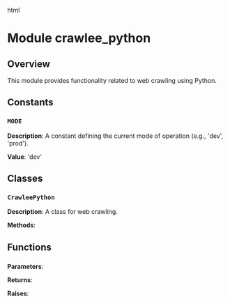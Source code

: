 html
<h1>Module crawlee_python</h1>

<h2>Overview</h2>
<p>This module provides functionality related to web crawling using Python.</p>

<h2>Constants</h2>

<h3><code>MODE</code></h3>

<p><strong>Description</strong>: A constant defining the current mode of operation (e.g., 'dev', 'prod').</p>
<p><strong>Value</strong>: 'dev'</p>


<h2>Classes</h2>

<h3><code>CrawleePython</code></h3>

<p><strong>Description</strong>: A class for web crawling.
</p>

<p><strong>Methods</strong>:</p>
<ul>
</ul>

<h2>Functions</h2>

<h3></h3>

<p></p>

<p><strong>Parameters</strong>:</p>
<ul>
</ul>

<p><strong>Returns</strong>:</p>
<ul>
</ul>

<p><strong>Raises</strong>:</p>
<ul>
</ul>